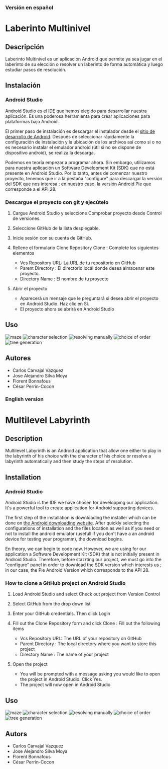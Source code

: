 ### Versión en español

# Laberinto Multinivel

## Descripción
Laberinto Multinivel es un aplicación Android que permite ya sea jugar en el laberinto de su elección o resolver un laberinto de forma automática y luego estudiar pasos de resolución.

## Instalación 
### Android Studio
Android Studio es el IDE que hemos elegido para desarrollar nuestra aplicación. Es una poderosa herramienta para crear aplicaciones para
plataformas bajo Android.

El primer paso de instalación es descargar el instalador desde el [sitio de desarrollo de Android](https://developer.android.com/studio/).
Después de seleccionar rápidamente la configuración de instalación y la ubicación de los archivos así como si o no es necesario instalar el emulador android (útil si no se dispone de dispositivo android), se realiza la descarga.

Podemos en teoría empezar a programar ahora. Sin embargo, utilizamos para nuestra aplicación un Software Development Kit (SDK) que no está presente en Android Studio. Por lo tanto, antes de comenzar nuestro proyecto, tenemos que ir a la pestaña "configure" para descargar la versión del SDK que nos interesa ; en nuestro caso, la versión Android Pie que corresponde a el API 28.

### Descargue el proyecto con git y ejecútelo

1. Cargue Android Studio y seleccione Comprobar proyecto desde Control de versiones. 

2. Seleccione GitHub de la lista desplegable.

3. Inicie sesión con su cuenta de GitHub.

4. Rellene el formulario Clone Repository Clone : Complete los siguientes elementos
	* Vcs Repository URL: La URL de tu repositorio en GitHub
	* Parent Directory : El directorio local donde desea almacenar este proyecto.
	* Directory Name : El nombre de tu proyecto

5. Abrir el proyecto
	* Aparecerá un mensaje que le preguntará si desea abrir el proyecto en Android Studio.
	Haz clic en Sí.
	* El proyecto ahora se abrirá en Android Studio
	
## Uso
![maze](https://raw.githubusercontent.com/launderex619/laberinto-multinivel/master/maze.jpg)
![character selection](https://raw.githubusercontent.com/launderex619/laberinto-multinivel/master/characters.jpg)
![resolving manually](https://raw.githubusercontent.com/launderex619/laberinto-multinivel/master/moving_in_maze.jpg)
![choice of order](https://raw.githubusercontent.com/launderex619/laberinto-multinivel/master/order.jpg)
![tree generation](https://raw.githubusercontent.com/launderex619/laberinto-multinivel/master/tree.jpg)
## Autores
* Carlos Carvajal Vazquez
* Jose Alejandro Silva Moya
* Florent Bonnafous
* César Perrin-Cocon

### English version

# Multilevel Labyrinth

## Description
Multilevel Labyrinth is an Android application that allow one either to play in the labyrinth of his choice with the character of his choice or resolve a labyrinth automatically and then study the steps of resolution.

## Installation
### Android Studio 
Android Studio is the IDE we have chosen for developping our application. It's a powerful tool to create application for Android supporting devices.

The first step of the installation is downloading the installer which can be done on [the Android downloading website](https://developer.android.com/studio/). After quickly selecting the configurations of installation and the files location as well as if you need or not to install the android emulator (usefull if you don't have a an android device for testing your programm), the download begins.

En theory, we can begin to code now. However, we are using for our application a Software Development Kit (SDK) that is not initially present in Android Studio. Therefore, before stazrting our project, we must go into the "configure" panel in order to download the SDK version which interests us ; in our case, the Pie Android Version which corresponds to the API 28.

### How to clone a GitHub project on Android Studio

1. Load Android Studio and select Check out project from Version Control

2. Select GitHub from the drop down list

3. Enter your GitHub credentials. Then click Login

4. Fill out the Clone Repository form and click Clone : Fill out the following items
	* Vcs Repository URL: The URL of your repository on GitHub
	* Parent Directory : The local directory where you want to store this project
	* Directory Name : The name of your project
	
5. Open the project
	* You will be prompted with a message asking you would like to open the project in Android Studio. 
	Click Yes.
	* The project will now open in Android Studio 

## Uso
![maze](https://raw.githubusercontent.com/launderex619/laberinto-multinivel/master/maze.jpg)
![character selection](https://raw.githubusercontent.com/launderex619/laberinto-multinivel/master/characters.jpg)
![resolving manually](https://raw.githubusercontent.com/launderex619/laberinto-multinivel/master/moving_in_maze.jpg)
![choice of order](https://raw.githubusercontent.com/launderex619/laberinto-multinivel/master/order.jpg)
![tree generation](https://raw.githubusercontent.com/launderex619/laberinto-multinivel/master/tree.jpg)

## Autors
* Carlos Carvajal Vazquez
* Jose Alejandro Silva Moya
* Florent Bonnafous
* César Perrin-Cocon
